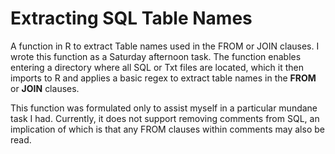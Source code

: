 # Extracting SQL Table Names
A function in R to extract Table names used in the FROM or JOIN clauses. I wrote this function as a Saturday afternoon task. The function enables entering a directory where all SQL or Txt files are located, which it then imports to R and applies a basic regex to extract table names in the **FROM** or **JOIN** clauses.

This function was formulated only to assist myself in a particular mundane task I had. Currently, it does not support removing comments from SQL, an implication of which is that any FROM clauses within comments may also be read.

